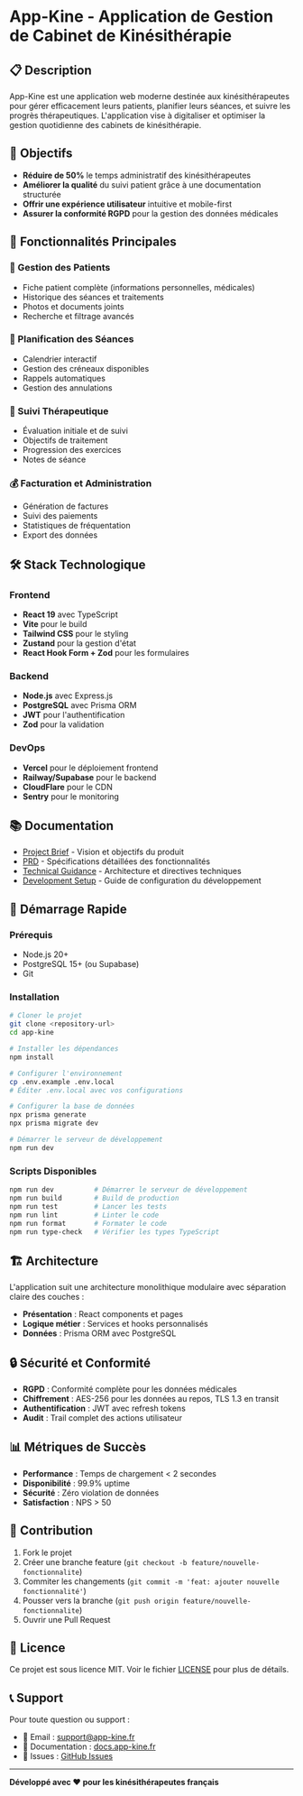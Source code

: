 # App-Kine - Application de Gestion de Cabinet de Kinésithérapie

## 📋 Description

App-Kine est une application web moderne destinée aux kinésithérapeutes pour gérer efficacement leurs patients, planifier leurs séances, et suivre les progrès thérapeutiques. L'application vise à digitaliser et optimiser la gestion quotidienne des cabinets de kinésithérapie.

## 🎯 Objectifs

- **Réduire de 50%** le temps administratif des kinésithérapeutes
- **Améliorer la qualité** du suivi patient grâce à une documentation structurée
- **Offrir une expérience utilisateur** intuitive et mobile-first
- **Assurer la conformité RGPD** pour la gestion des données médicales

## 🚀 Fonctionnalités Principales

### 👥 Gestion des Patients
- Fiche patient complète (informations personnelles, médicales)
- Historique des séances et traitements
- Photos et documents joints
- Recherche et filtrage avancés

### 📅 Planification des Séances
- Calendrier interactif
- Gestion des créneaux disponibles
- Rappels automatiques
- Gestion des annulations

### 📝 Suivi Thérapeutique
- Évaluation initiale et de suivi
- Objectifs de traitement
- Progression des exercices
- Notes de séance

### 💰 Facturation et Administration
- Génération de factures
- Suivi des paiements
- Statistiques de fréquentation
- Export des données

## 🛠️ Stack Technologique

### Frontend
- **React 19** avec TypeScript
- **Vite** pour le build
- **Tailwind CSS** pour le styling
- **Zustand** pour la gestion d'état
- **React Hook Form + Zod** pour les formulaires

### Backend
- **Node.js** avec Express.js
- **PostgreSQL** avec Prisma ORM
- **JWT** pour l'authentification
- **Zod** pour la validation

### DevOps
- **Vercel** pour le déploiement frontend
- **Railway/Supabase** pour le backend
- **CloudFlare** pour le CDN
- **Sentry** pour le monitoring

## 📚 Documentation

- [Project Brief](./docs/project-brief.md) - Vision et objectifs du produit
- [PRD](./docs/prd.md) - Spécifications détaillées des fonctionnalités
- [Technical Guidance](./docs/technical-guidance.md) - Architecture et directives techniques
- [Development Setup](./docs/development-setup.md) - Guide de configuration du développement

## 🚀 Démarrage Rapide

### Prérequis
- Node.js 20+
- PostgreSQL 15+ (ou Supabase)
- Git

### Installation

```bash
# Cloner le projet
git clone <repository-url>
cd app-kine

# Installer les dépendances
npm install

# Configurer l'environnement
cp .env.example .env.local
# Éditer .env.local avec vos configurations

# Configurer la base de données
npx prisma generate
npx prisma migrate dev

# Démarrer le serveur de développement
npm run dev
```

### Scripts Disponibles

```bash
npm run dev          # Démarrer le serveur de développement
npm run build        # Build de production
npm run test         # Lancer les tests
npm run lint         # Linter le code
npm run format       # Formater le code
npm run type-check   # Vérifier les types TypeScript
```

## 🏗️ Architecture

L'application suit une architecture monolithique modulaire avec séparation claire des couches :

- **Présentation** : React components et pages
- **Logique métier** : Services et hooks personnalisés
- **Données** : Prisma ORM avec PostgreSQL

## 🔒 Sécurité et Conformité

- **RGPD** : Conformité complète pour les données médicales
- **Chiffrement** : AES-256 pour les données au repos, TLS 1.3 en transit
- **Authentification** : JWT avec refresh tokens
- **Audit** : Trail complet des actions utilisateur

## 📊 Métriques de Succès

- **Performance** : Temps de chargement < 2 secondes
- **Disponibilité** : 99.9% uptime
- **Sécurité** : Zéro violation de données
- **Satisfaction** : NPS > 50

## 🤝 Contribution

1. Fork le projet
2. Créer une branche feature (`git checkout -b feature/nouvelle-fonctionnalite`)
3. Commiter les changements (`git commit -m 'feat: ajouter nouvelle fonctionnalité'`)
4. Pousser vers la branche (`git push origin feature/nouvelle-fonctionnalite`)
5. Ouvrir une Pull Request

## 📄 Licence

Ce projet est sous licence MIT. Voir le fichier [LICENSE](LICENSE) pour plus de détails.

## 📞 Support

Pour toute question ou support :
- 📧 Email : support@app-kine.fr
- 📱 Documentation : [docs.app-kine.fr](https://docs.app-kine.fr)
- 🐛 Issues : [GitHub Issues](https://github.com/app-kine/issues)

---

**Développé avec ❤️ pour les kinésithérapeutes français**
